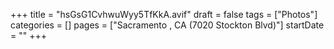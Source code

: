 +++
title = "hsGsG1CvhwuWyy5TfKkA.avif"
draft = false
tags = ["Photos"]
categories = []
pages = ["Sacramento , CA (7020 Stockton Blvd)"]
startDate = ""
+++
